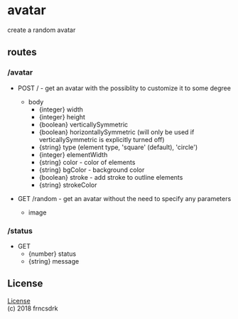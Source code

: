 avatar
===

create a random avatar

## routes

### /avatar

- POST / - get an avatar with the possiblity to customize it to some degree
  - body
    - {integer} width
    - {integer} height
    - {boolean} verticallySymmetric
    - {boolean} horizontallySymmetric (will only be used if verticallySymmetric is explicitly turned off)
    - {string}  type (element type, 'square' (default), 'circle')
    - {integer} elementWidth
    - {string}  color - color of elements
    - {string}  bgColor - background color
    - {boolean} stroke - add stroke to outline elements
    - {string}  strokeColor

- GET /random - get an avatar without the need to specify any parameters
  - image


### /status

- GET
  - {number} status
  - {string} message

## License

[License](https://github.com/frncsdrk/avatar/blob/master/LICENSE)  
(c) 2018 frncsdrk
